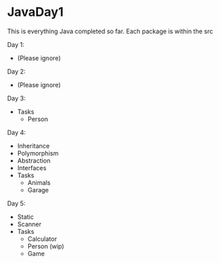 # JavaDay1

This is everything Java completed so far.
Each package is within the src

Day 1:
* (Please ignore)

Day 2:
* (Please ignore)

Day 3:
* Tasks
  * Person

Day 4:
* Inheritance
* Polymorphism
* Abstraction
* Interfaces
* Tasks
    * Animals
    * Garage

Day 5:
* Static
* Scanner
* Tasks
  * Calculator
  * Person (wip)
  * Game
